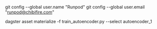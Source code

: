 git config --global user.name "Runpod"
git config --global user.email "runpod@chibifire.com"

dagster asset materialize -f  train_autoencoder.py --select autoencoder_1
